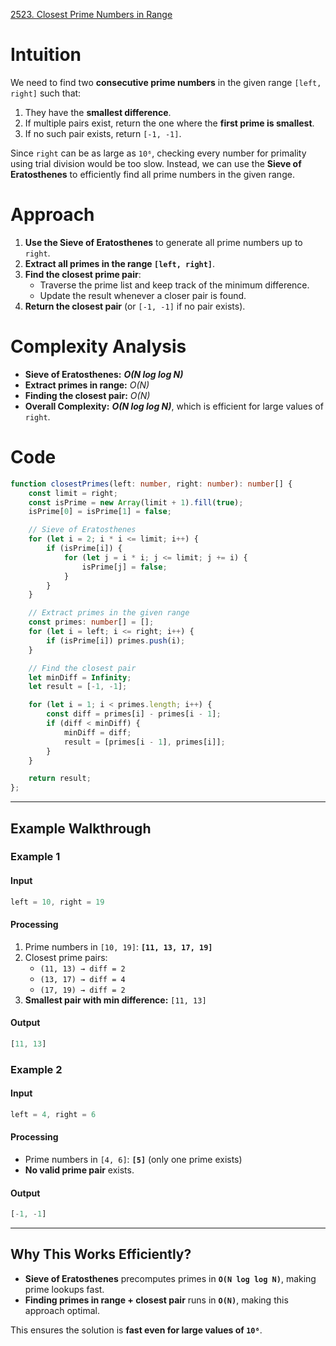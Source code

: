 [2523. Closest Prime Numbers in Range](https://leetcode.com/problems/closest-prime-numbers-in-range/)

# Intuition

We need to find two **consecutive prime numbers** in the given range `[left, right]` such that:

1. They have the **smallest difference**.
2. If multiple pairs exist, return the one where the **first prime is smallest**.
3. If no such pair exists, return `[-1, -1]`.

Since `right` can be as large as `10⁶`, checking every number for primality using trial division would be too slow. Instead, we can use the **Sieve of Eratosthenes** to efficiently find all prime numbers in the given range.

# Approach

1. **Use the Sieve of Eratosthenes** to generate all prime numbers up to `right`.
2. **Extract all primes in the range `[left, right]`**.
3. **Find the closest prime pair**:
    - Traverse the prime list and keep track of the minimum difference.
    - Update the result whenever a closer pair is found.
4. **Return the closest pair** (or `[-1, -1]` if no pair exists).

# Complexity Analysis

- **Sieve of Eratosthenes:** ***O(N log⁡ log⁡ N)***
- **Extract primes in range:** *O(N)*
- **Finding the closest pair:** *O(N)*
- **Overall Complexity:** ***O(N log log N)***, which is efficient for large values of `right`.

# Code

```typescript
function closestPrimes(left: number, right: number): number[] {
    const limit = right;
    const isPrime = new Array(limit + 1).fill(true);
    isPrime[0] = isPrime[1] = false;

    // Sieve of Eratosthenes
    for (let i = 2; i * i <= limit; i++) {
        if (isPrime[i]) {
            for (let j = i * i; j <= limit; j += i) {
                isPrime[j] = false;
            }
        }
    }

    // Extract primes in the given range
    const primes: number[] = [];
    for (let i = left; i <= right; i++) {
        if (isPrime[i]) primes.push(i);
    }

    // Find the closest pair
    let minDiff = Infinity;
    let result = [-1, -1];

    for (let i = 1; i < primes.length; i++) {
        const diff = primes[i] - primes[i - 1];
        if (diff < minDiff) {
            minDiff = diff;
            result = [primes[i - 1], primes[i]];
        }
    }

    return result;
};

```

---

## **Example Walkthrough**

### **Example 1**

#### **Input**

```typescript
left = 10, right = 19
```

#### **Processing**

1. Prime numbers in `[10, 19]`: **`[11, 13, 17, 19]`**
2. Closest prime pairs:
    - `(11, 13) → diff = 2`
    - `(13, 17) → diff = 4`
    - `(17, 19) → diff = 2`
3. **Smallest pair with min difference:** `[11, 13]`

#### **Output**

```typescript
[11, 13]
```

### **Example 2**

#### **Input**

```typescript
left = 4, right = 6
```

#### **Processing**

- Prime numbers in `[4, 6]`: **`[5]`** (only one prime exists)
- **No valid prime pair** exists.

#### **Output**

```typescript
[-1, -1]
```

---

## **Why This Works Efficiently?**

- **Sieve of Eratosthenes** precomputes primes in **`O(N log log N)`**, making prime lookups fast.
- **Finding primes in range + closest pair** runs in **`O(N)`**, making this approach optimal.

This ensures the solution is **fast even for large values of `10⁶`**.